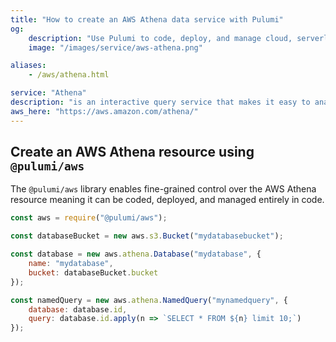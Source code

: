 ```yaml
---
title: "How to create an AWS Athena data service with Pulumi"
og:
    description: "Use Pulumi to code, deploy, and manage cloud, serverless, and container apps and infrastructure"
    image: "/images/service/aws-athena.png"

aliases:
    - /aws/athena.html

service: "Athena"
description: "is an interactive query service that makes it easy to analyze data in Amazon S3 using standard SQL"
aws_here: "https://aws.amazon.com/athena/"
---
```


## Create an AWS Athena resource using `@pulumi/aws`

The `@pulumi/aws` library enables fine-grained control over the AWS Athena resource meaning it can be coded, deployed, and managed entirely in code.

```javascript
const aws = require("@pulumi/aws");

const databaseBucket = new aws.s3.Bucket("mydatabasebucket");

const database = new aws.athena.Database("mydatabase", {
    name: "mydatabase",
    bucket: databaseBucket.bucket
});

const namedQuery = new aws.athena.NamedQuery("mynamedquery", {
    database: database.id,
    query: database.id.apply(n => `SELECT * FROM ${n} limit 10;`)
});
```
